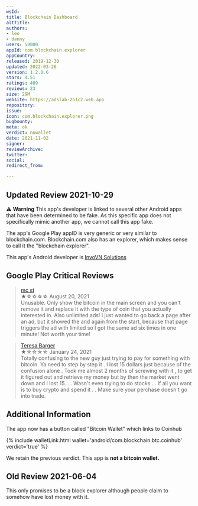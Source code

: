 ```yaml
---
wsId: 
title: Blockchain Dashboard
altTitle: 
authors:
- leo
- danny
users: 50000
appId: com.blockchain.explorer
appCountry: 
released: 2019-12-30
updated: 2022-03-26
version: 1.2.0.6
stars: 4.51
ratings: 409
reviews: 23
size: 29M
website: https://adslab-2b1c2.web.app
repository: 
issue: 
icon: com.blockchain.explorer.png
bugbounty: 
meta: ok
verdict: nowallet
date: 2021-11-02
signer: 
reviewArchive: 
twitter: 
social: 
redirect_from: 

---
```


## Updated Review 2021-10-29

⚠️ **Warning** This app's developer is linked to several other Android apps that have been determined to be fake. As this specific app does not specifically mimic another app, we cannot call this app fake.  

The app's Google Play appID is very generic or very similar to blockchain.com. Blockchain.com also has an explorer, which makes sense to call it the "blockchain explorer".

This app's Android developer is [InvoVN Solutions](https://play.google.com/store/apps/dev?id=5265812957420896405) 

## Google Play Critical Reviews

> [mc st](https://play.google.com/store/apps/details?id=com.blockchain.explorer&reviewId=gp%3AAOqpTOFs_Lihgw2HNb6CqPwWvxu2R1x-bAmouApW8vh5MxtzGRsT0Gng-W0i3ZqBvE-u-ITXS9JcTeMy8DB8fA)<br>
  ★☆☆☆☆ August 20, 2021 <br>
       Unusable. Only show the bitcoin in the main screen and you can't remove it and replace it with the type of coin that you actually interested in. Also unlimited ads! I just wanted to go back a page after an ad, but it showed the and again from the start, because that page triggers the ad with limited so I got the same ad six times in one minute! Not worth your time!

> [Teresa Barger](https://play.google.com/store/apps/details?id=com.blockchain.explorer&reviewId=gp%3AAOqpTOEGfxCWMpZbqHKvvaQV_B2kJ0qyy9QanmrgYtU2X_gBLBS3Jpaa8bbB_KUBNZmTdJWbpZQt8W7D4FA82g)<br>
  ★☆☆☆☆ January 24, 2021 <br>
       Totally confusing to the new guy just trying to pay for something with bitcoin. Ya need to step by step it . I lost 15 dollars just because of the confusion alone . Took me almost 2 months of screwing with it , to get it figured out and retrieve my money but by then the market went down and I lost 15. . . Wasn't even trying to do stocks . . If all you want is to buy crypto and spend it . . Make sure your perchase doesn't go into trade.

## Additional Information

The app now has a button called "Bitcoin Wallet" which links to Coinhub

{% include walletLink.html wallet='android/com.blockchain.btc.coinhub' verdict='true' %}  

We retain the previous verdict. This app is **not a bitcoin wallet.**
       
## Old Review 2021-06-04

This only promises to be a block explorer although people claim to somehow have
lost money with it.
